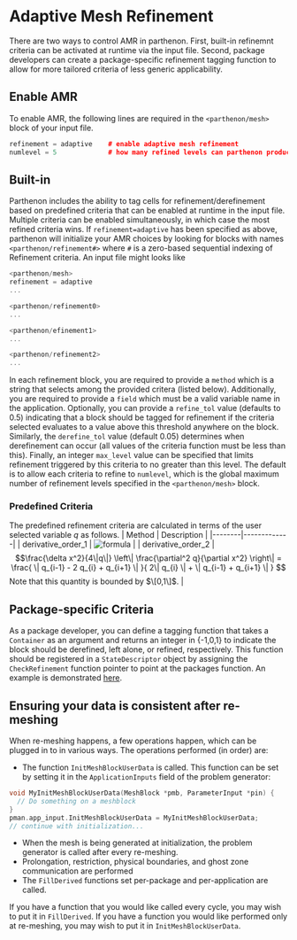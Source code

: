 # Adaptive Mesh Refinement

There are two ways to control AMR in parthenon.  First, built-in refinemnt criteria can be activated at runtime via the input file.  Second, package developers can create a package-specific refinement tagging function to allow for more tailored criteria of less generic applicability.

## Enable AMR
To enable AMR, the following lines are required in the `<parthenon/mesh>` block of your input file.
```c++
refinement = adaptive    # enable adaptive mesh refinement
numlevel = 5             # how many refined levels can parthenon produce
```

## Built-in 
Parthenon includes the ability to tag cells for refinement/derefinement based on predefined criteria that can be enabled at runtime in the input file.  Multiple criteria can be enabled simultaneously, in which case the most refined criteria wins.  If ``refinement=adaptive`` has been specified as above, parthenon will initialize your AMR choices by looking for blocks with names ``<parthenon/refinement#>`` where ``#`` is a zero-based sequential indexing of Refinement criteria.  An input file might looks like
```c++
<parthenon/mesh>
refinement = adaptive
...

<parthenon/refinement0>
...

<parthenon/efinement1>
...

<parthenon/refinement2>
...
```
In each refinement block, you are required to provide a ``method`` which is a string that selects among the provided critera (listed below).  Additionally, you are required to provide a ``field`` which must be a valid variable name in the application.  Optionally, you can provide a ``refine_tol`` value (defaults to 0.5) indicating that a block should be tagged for refinement if the criteria selected evaluates to a value above this threshold anywhere on the block.  Similarly, the ``derefine_tol`` value (default 0.05) determines when derefinement can occur (all values of the criteria function must be less than this).  Finally, an integer ``max_level`` value can be specified that limits refinement triggered by this criteria to no greater than this level.  The default is to allow each criteria to refine to ``numlevel``, which is the global maximum number of refinement levels specified in the ``<parthenon/mesh>`` block.

### Predefined Criteria
The predefined refinement criteria are calculated in terms of the user selected
variable $q$ as follows.
| Method | Description |
|--------|-------------|
| derivative_order_1 | ![formula](https://render.githubusercontent.com/render/math?math=\|dlnq\/dlnx\|) |
| derivative_order_2 | $$\frac{\delta x^2}{4\|q\|} \left\| \frac{\partial^2 q}{\partial x^2} \right\| = \frac{ \| q_{i-1} - 2 q_{i} + q_{i+1} \| }{ 2\| q_{i} \| + \| q_{i-1} + q_{i+1} \| } $$ Note that this quantity is bounded by $\[0,1\]$. |

## Package-specific Criteria
As a package developer, you can define a tagging function that takes a ``Container`` as an argument and returns an integer in {-1,0,1} to indicate the block should be derefined, left alone, or refined, respectively.  This function should be registered in a ``StateDescriptor`` object by assigning the ``CheckRefinement`` function pointer to point at the packages function.  An example is demonstrated [here](../example/calculate_pi/pi.cpp).

## Ensuring your data is consistent after re-meshing

When re-meshing happens, a few operations happen, which can be plugged in to in various ways. The operations performed (in order) are:
- The function `InitMeshBlockUserData` is called. This function can be set by setting it in the `ApplicationInputs` field of the problem generator:
```C++
void MyInitMeshBlockUserData(MeshBlock *pmb, ParameterInput *pin) {
  // Do something on a meshblock
}
pman.app_input.InitMeshBlockUserData = MyInitMeshBlockUserData;
// continue with initialization...
```
- When the mesh is being generated at initialization, the problem generator is called after every re-meshing.
- Prolongation, restriction, physical boundaries, and ghost zone communication are performed
- The `FillDerived` functions set per-package and per-application are called.

If you have a function that you would like called every cycle, you may wish to put it in `FillDerived`.
If you have a function you would like performed only at re-meshing, you may wish to put it in `InitMeshBlockUserData`.
